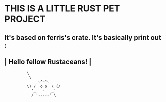 # THIS IS A LITTLE RUST PET PROJECT

It's based on ferris's crate.
It's basically print out :
----------------------------
| Hello fellow Rustaceans! |
----------------------------
              \
               \
                  _~^~^~_
              \) /  o o  \ (/
                '_   -   _'
                / '-----' \